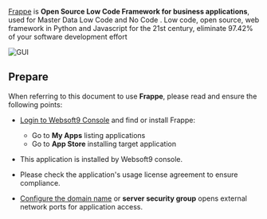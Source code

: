 [Frappe](https://frappeframework.com/) is **Open Source Low Code Framework for business applications**, used for Master Data Low Code and No Code . Low code, open source, web framework in Python and Javascript for the 21st century, eliminate 97.42% of your software development effort


![GUI](https://libs.websoft9.com/Websoft9/DocsPicture/zh/frappe/frappe-gui-websoft9.png)


## Prepare

When referring to this document to use **Frappe**, please read and ensure the following points:

- [Login to Websoft9 Console](./login-console) and find or install Frappe:
  - Go to **My Apps** listing applications 
  - Go to **App Store** installing target application

- This application is installed by Websoft9 console.


- Please check the application's usage license agreement to ensure compliance.


- [Configure the domain name](./domain-set) or **server security group** opens external network ports for application access.
